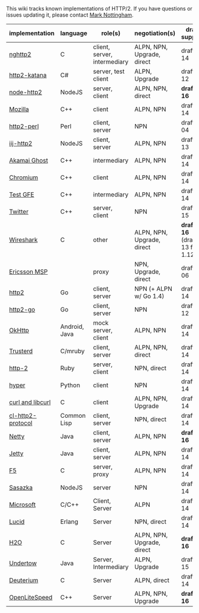 This wiki tracks known implementations of HTTP/2. If you have questions or issues updating it, please contact [Mark Nottingham](mailto:mnot@mnot.net).

implementation | language | role(s) | negotiation(s) | draft support
--- | --- | --- | --- | ---
[nghttp2](https://nghttp2.org) | C | client, server, intermediary | ALPN, NPN, Upgrade, direct | draft-14
[http2-katana](https://github.com/MSOpenTech/http2-katana) | C# | server, test client | ALPN, Upgrade | draft-12
[node-http2](https://github.com/molnarg/node-http2) | NodeJS | server, client | ALPN, NPN, direct | **draft-16**
[Mozilla](https://wiki.mozilla.org/Networking/http2) | C++ | client | ALPN, NPN | draft-14
[http2-perl](https://github.com/sludin/http2-perl) | Perl | client, server | NPN | draft-04
[iij-http2](https://github.com/shigeki/interop-iij-http2) | NodeJS | client, server| ALPN, NPN | draft-13
[Akamai Ghost](Akamaighost) | C++ | intermediary | ALPN, NPN | draft-14
[Chromium](https://sites.google.com/a/chromium.org/dev/spdy/http2) | C++ | client | ALPN, NPN | draft-14
[Test GFE](testgfe) | C++ | intermediary | ALPN, NPN | draft-14
[Twitter](https://twitter.com/) | C++ | server, client | NPN | draft-15
[Wireshark](https://bugs.wireshark.org/bugzilla/show_bug.cgi?id=9042) | C | other | ALPN, NPN, Upgrade, direct | **draft-16** (draft-13 for 1.12)
[Ericsson MSP](EricssonMPS) | | proxy | NPN, Upgrade, direct | draft-06
[http2](https://github.com/bradfitz/http2) | Go | client, server | NPN (+ ALPN w/ Go 1.4)   | draft-14
[http2-go](https://github.com/Jxck/http2) | Go | client, server | NPN | draft-12
[OkHttp](https://github.com/square/okhttp) | Android, Java | mock server, client | ALPN, NPN | draft-14
[Trusterd](https://github.com/matsumoto-r/trusterd) | C/mruby | client, server | ALPN, NPN, direct | draft-14
[http-2](https://github.com/igrigorik/http-2) | Ruby | server, client | NPN, direct | draft-14
[hyper](https://github.com/lukasa/hyper) | Python | client | NPN | draft-14
[curl and libcurl](http://curl.haxx.se/) | C | client | ALPN, NPN, Upgrade | draft-14
[cl-http2-protocol](https://github.com/akamai/cl-http2-protocol) | Common Lisp | client, server | NPN, direct | draft-14
[Netty](http://netty.io/) | Java | client, server | ALPN, NPN | **draft-16**
[Jetty](http://git.eclipse.org/c/jetty/org.eclipse.jetty.project.git/tree/?h=jetty-http2) | Java | client, server | ALPN, NPN | draft-14
[F5](F5)| C | server, proxy | ALPN, NPN | draft-14
[Sasazka](https://github.com/summerwind/sasazka) | NodeJS | server | NPN | draft-14
[Microsoft](https://github.com/http2/http2-spec/wiki/Microsoft-HTTP-2-Prototype) | C/C++ | Client, Server | ALPN | draft-14
[Lucid](https://github.com/tatsuhiro-t/lucid) | Erlang | Server | NPN, direct | draft-14
[H2O](https://github.com/kazuho/h2o) | C | Server | ALPN, NPN, Upgrade, direct | **draft-16**
[Undertow](https://http2.undertow.io) | Java | Server, Intermediary | ALPN, Upgrade | draft-15
[Deuterium](http://robbysimpson.com/deuterium) | C | Server | ALPN, direct | draft-14
[OpenLiteSpeed](http://open.litespeedtech.com) | C++ | Server | ALPN, NPN, Upgrade | **draft-16**
